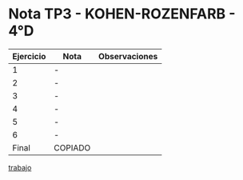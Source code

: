 # Nota TP3 - KOHEN-ROZENFARB - 4°D

| Ejercicio | Nota    | Observaciones |
| --------- | ------- | ------------- |
| 1         | -       |               |
| 2         | -       |               |
| 3         | -       |               |
| 4         | -       |               |
| 5         | -       |               |
| 6         | -       |               |
| Final     | COPIADO |               |

[trabajo](https://drive.google.com/file/d/1HRamZ6e03To8g_DXghbB_BQZIVoH5jL_/view)
